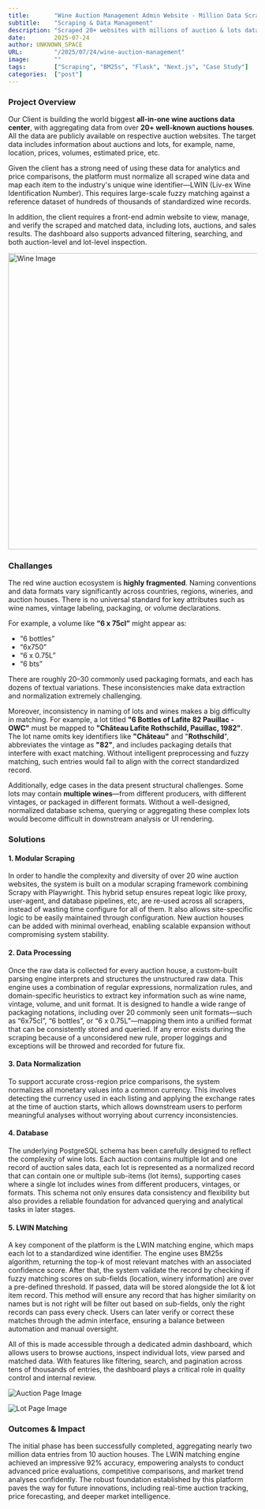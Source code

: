 ```yaml
---
title:       "Wine Auction Management Admin Website - Million Data Scraping"
subtitle:    "Scraping & Data Management"
description: "Scraped 20+ websites with millions of auction & lots data"
date:        2025-07-24
author: UNKNOWN_SPACE
URL:         "/2025/07/24/wine-auction-management"
image:       ""
tags:        ["Scraping", "BM25s", "Flask", "Next.js", "Case Study"]
categories:  ["post"]
---
```


### Project Overview

Our Client is building the world biggest **all-in-one wine auctions data center**, with aggregating data from over **20+ well-known auctions houses**. All the data are publicly available on respective auction websites. The target data includes information about auctions and lots, for example, name, location, prices, volumes, estimated price, etc. 

Given the client has a strong need of using these data for analytics and price comparisons, the platform must normalize all scraped wine data and map each item to the industry's unique wine identifier—LWIN (Liv-ex Wine Identification Number). This requires large-scale fuzzy matching against a reference dataset of hundreds of thousands of standardized wine records.

In addition, the client requires a front-end admin website to view, manage, and verify the scraped and matched data, including lots, auctions, and sales results. The dashboard also supports advanced filtering, searching, and both auction-level and lot-level inspection.

<img src="/img/projects/wine-auction/wine.jpg" alt="Wine Image" style="width:600px; height:auto;">

### Challanges

The red wine auction ecosystem is **highly fragmented**. Naming conventions and data formats vary significantly across countries, regions, wineries, and auction houses. There is no universal standard for key attributes such as wine names, vintage labeling, packaging, or volume declarations.

For example, a volume like **“6 x 75cl”** might appear as:
- “6 bottles”
- “6x750”
- “6 x 0.75L”
- “6 bts”

There are roughly 20–30 commonly used packaging formats, and each has dozens of textual variations. These inconsistencies make data extraction and normalization extremely challenging.

Moreover, inconsistency in naming of lots and wines makes a big difficulty in matching. For example, a lot titled **"6 Bottles of Lafite 82 Pauillac - OWC"** must be mapped to **"Château Lafite Rothschild, Pauillac, 1982"**. The lot name omits key identifiers like **"Château"** and "**Rothschild**", abbreviates the vintage as **"82"**, and includes packaging details that interfere with exact matching. Without intelligent preprocessing and fuzzy matching, such entries would fail to align with the correct standardized record.

Additionally, edge cases in the data present structural challenges. Some lots may contain **multiple wines**—from different producers, with different vintages, or packaged in different formats. Without a well-designed, normalized database schema, querying or aggregating these complex lots would become difficult in downstream analysis or UI rendering.

### Solutions

#### 1. Modular Scraping
In order to handle the complexity and diversity of over 20 wine auction websites, the system is built on a modular scraping framework combining Scrapy with Playwright. This hybrid setup ensures repeat logic like proxy, user-agent, and database pipelines, etc, are re-used across all scrapers, instead of wasting time configure for all of them. It also allows site-specific logic to be easily maintained through configuration. New auction houses can be added with minimal overhead, enabling scalable expansion without compromising system stability.

#### 2. Data Processing
Once the raw data is collected for every auction house, a custom-built parsing engine interprets and structures the unstructured raw data. This engine uses a combination of regular expressions, normalization rules, and domain-specific heuristics to extract key information such as wine name, vintage, volume, and unit format. It is designed to handle a wide range of packaging notations, including over 20 commonly seen unit formats—such as “6x75cl”, “6 bottles”, or “6 x 0.75L”—mapping them into a unified format that can be consistently stored and queried. If any error exists during the scraping because of a unconsidered new rule, proper loggings and exceptions will be throwed and recorded for future fix.

#### 3. Data Normalization
To support accurate cross-region price comparisons, the system normalizes all monetary values into a common currency. This involves detecting the currency used in each listing and applying the exchange rates at the time of auction starts, which allows downstream users to perform meaningful analyses without worrying about currency inconsistencies.

#### 4. Database
The underlying PostgreSQL schema has been carefully designed to reflect the complexity of wine lots. Each auction contains multiple lot and one record of auction sales data, each lot is represented as a normalized record that can contain one or multiple sub-items (lot items), supporting cases where a single lot includes wines from different producers, vintages, or formats. This schema not only ensures data consistency and flexibility but also provides a reliable foundation for advanced querying and analytical tasks in later stages.

#### 5. LWIN Matching
A key component of the platform is the LWIN matching engine, which maps each lot to a standardized wine identifier. The engine uses BM25s algorithm, returning the top-k of most relevant matches with an associated confidence score. After that, the system validate the record by checking if fuzzy matching scores on sub-fields (location, winery information) are over a pre-defined threshold. If passed, data will be stored alongside the lot & lot item record. This method will ensure any record that has higher similarity on names but is not right will be filter out based on sub-fields, only the right records can pass every check. Users can later verify or correct these matches through the admin interface, ensuring a balance between automation and manual oversight.

All of this is made accessible through a dedicated admin dashboard, which allows users to browse auctions, inspect individual lots, view parsed and matched data. With features like filtering, search, and pagination across tens of thousands of entries, the dashboard plays a critical role in quality control and internal review.

![Auction Page Image](/img/projects/wine-auction/auctions.png "Admin dashboard showing auction management page")  

![Lot Page Image](/img/projects/wine-auction/lots.png "Admin dashboard showing lot management page")  

### Outcomes & Impact

The initial phase has been successfully completed, aggregating nearly two million data entries from 10 auction houses. The LWIN matching engine achieved an impressive 92% accuracy, empowering analysts to conduct advanced price evaluations, competitive comparisons, and market trend analyses confidently. The robust foundation established by this platform paves the way for future innovations, including real-time auction tracking, price forecasting, and deeper market intelligence.
